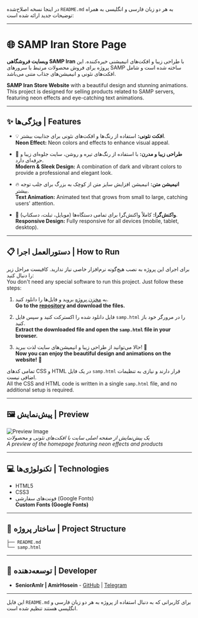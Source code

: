 در اینجا نسخه اصلاح‌شده `README.md` به هر دو زبان فارسی و انگلیسی به همراه توضیحات جدید ارائه شده است:

---

# 🌐 SAMP Iran Store Page

**وبسایت فروشگاهی SAMP Iran** با طراحی زیبا و افکت‌های انیمیشنی خیره‌کننده. این پروژه برای فروش محصولات مرتبط با سرورهای SAMP ساخته شده است و شامل افکت‌های نئونی و انیمیشن‌های جذاب متنی می‌باشد.

**SAMP Iran Store Website** with a beautiful design and stunning animations. This project is designed for selling products related to SAMP servers, featuring neon effects and eye-catching text animations.

---

## ✨ ویژگی‌ها | Features

- 💡 **افکت نئونی:** استفاده از رنگ‌ها و افکت‌های نئونی برای جذابیت بیشتر.  
  **Neon Effect:** Neon colors and effects to enhance visual appeal.

- 🎨 **طراحی زیبا و مدرن:** با استفاده از رنگ‌های تیره و روشن، سایت جلوه‌ای زیبا و حرفه‌ای دارد.  
  **Modern & Sleek Design:** A combination of dark and vibrant colors to provide a professional and elegant look.

- 🔥 **انیمیشن متن:** انیمیشن افزایش سایز متن از کوچک به بزرگ برای جلب توجه بیشتر.  
  **Text Animation:** Animated text that grows from small to large, catching users' attention.

- 📱 **واکنش‌گرا:** کاملاً واکنش‌گرا برای تمامی دستگاه‌ها (موبایل، تبلت، دسکتاپ).  
  **Responsive Design:** Fully responsive for all devices (mobile, tablet, desktop).

---

## 📋 دستورالعمل اجرا | How to Run

برای اجرای این پروژه به نصب هیچ‌گونه نرم‌افزار خاصی نیاز ندارید. کافیست مراحل زیر را دنبال کنید:  
You don't need any special software to run this project. Just follow these steps:

1. به [مخزن پروژه](https://github.com/SeniorAm/shop-WebPage) بروید و فایل‌ها را دانلود کنید.  
   **Go to the [repository](https://github.com/SeniorAm/shop-WebPage) and download the files.**

2. فایل دانلود شده را اکسترکت کنید و سپس فایل `samp.html` را در مرورگر خود باز کنید.  
   **Extract the downloaded file and open the `samp.html` file in your browser.**

3. حالا می‌توانید از طراحی زیبا و انیمیشن‌های سایت لذت ببرید! 🎉  
   **Now you can enjoy the beautiful design and animations on the website!** 🎉

تمامی کدهای CSS و HTML در یک فایل `samp.html` قرار دارند و نیازی به تنظیمات اضافی نیست.  
All the CSS and HTML code is written in a single `samp.html` file, and no additional setup is required.

---

## 🖼️ پیش‌نمایش | Preview

![Preview Image](https://s8.uupload.ir/files/img_20240905_190150_b8k3.jpg)  
*یک پیش‌نمایش از صفحه اصلی سایت با افکت‌های نئونی و محصولات*  
*A preview of the homepage featuring neon effects and products*

---

## 💻 تکنولوژی‌ها | Technologies

- HTML5
- CSS3
- فونت‌های سفارشی (Google Fonts)  
  **Custom Fonts (Google Fonts)**

---

## 📂 ساختار پروژه | Project Structure

```
├── README.md
└── samp.html
```

---

## 🚀 توسعه‌دهنده | Developer

- **SeniorAmIr  | AmirHosein** - [GitHub](https://GitHub.com/seniorAm) | [Telegram](https://t.me/BrunoDiktator)

---

این فایل `README.md` برای کاربرانی که به دنبال استفاده از پروژه به هر دو زبان فارسی و انگلیسی هستند تنظیم شده است.
